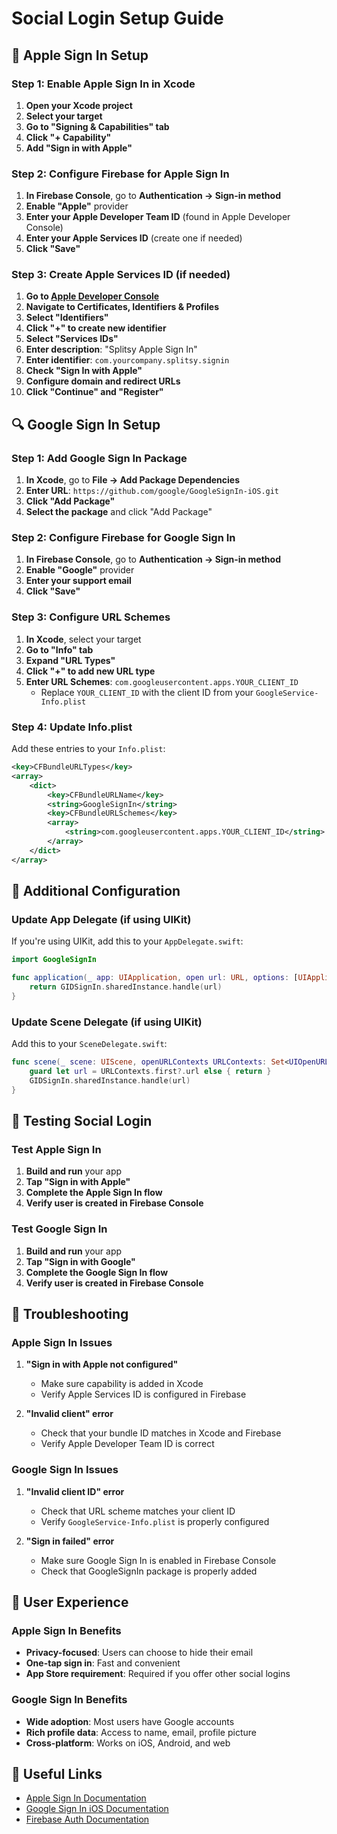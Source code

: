 # Social Login Setup Guide

## 🍎 Apple Sign In Setup

### Step 1: Enable Apple Sign In in Xcode

1. **Open your Xcode project**
2. **Select your target**
3. **Go to "Signing & Capabilities" tab**
4. **Click "+ Capability"**
5. **Add "Sign in with Apple"**

### Step 2: Configure Firebase for Apple Sign In

1. **In Firebase Console**, go to **Authentication → Sign-in method**
2. **Enable "Apple"** provider
3. **Enter your Apple Developer Team ID** (found in Apple Developer Console)
4. **Enter your Apple Services ID** (create one if needed)
5. **Click "Save"**

### Step 3: Create Apple Services ID (if needed)

1. **Go to [Apple Developer Console](https://developer.apple.com/account/)**
2. **Navigate to Certificates, Identifiers & Profiles**
3. **Select "Identifiers"**
4. **Click "+" to create new identifier**
5. **Select "Services IDs"**
6. **Enter description**: "Splitsy Apple Sign In"
7. **Enter identifier**: `com.yourcompany.splitsy.signin`
8. **Check "Sign In with Apple"**
9. **Configure domain and redirect URLs**
10. **Click "Continue" and "Register"**

## 🔍 Google Sign In Setup

### Step 1: Add Google Sign In Package

1. **In Xcode**, go to **File → Add Package Dependencies**
2. **Enter URL**: `https://github.com/google/GoogleSignIn-iOS.git`
3. **Click "Add Package"**
4. **Select the package** and click "Add Package"

### Step 2: Configure Firebase for Google Sign In

1. **In Firebase Console**, go to **Authentication → Sign-in method**
2. **Enable "Google"** provider
3. **Enter your support email**
4. **Click "Save"**

### Step 3: Configure URL Schemes

1. **In Xcode**, select your target
2. **Go to "Info" tab**
3. **Expand "URL Types"**
4. **Click "+" to add new URL type**
5. **Enter URL Schemes**: `com.googleusercontent.apps.YOUR_CLIENT_ID`
   - Replace `YOUR_CLIENT_ID` with the client ID from your `GoogleService-Info.plist`

### Step 4: Update Info.plist

Add these entries to your `Info.plist`:

```xml
<key>CFBundleURLTypes</key>
<array>
    <dict>
        <key>CFBundleURLName</key>
        <string>GoogleSignIn</string>
        <key>CFBundleURLSchemes</key>
        <array>
            <string>com.googleusercontent.apps.YOUR_CLIENT_ID</string>
        </array>
    </dict>
</array>
```

## 🔧 Additional Configuration

### Update App Delegate (if using UIKit)

If you're using UIKit, add this to your `AppDelegate.swift`:

```swift
import GoogleSignIn

func application(_ app: UIApplication, open url: URL, options: [UIApplication.OpenURLOptionsKey : Any] = [:]) -> Bool {
    return GIDSignIn.sharedInstance.handle(url)
}
```

### Update Scene Delegate (if using UIKit)

Add this to your `SceneDelegate.swift`:

```swift
func scene(_ scene: UIScene, openURLContexts URLContexts: Set<UIOpenURLContext>) {
    guard let url = URLContexts.first?.url else { return }
    GIDSignIn.sharedInstance.handle(url)
}
```

## 🚀 Testing Social Login

### Test Apple Sign In

1. **Build and run** your app
2. **Tap "Sign in with Apple"**
3. **Complete the Apple Sign In flow**
4. **Verify user is created in Firebase Console**

### Test Google Sign In

1. **Build and run** your app
2. **Tap "Sign in with Google"**
3. **Complete the Google Sign In flow**
4. **Verify user is created in Firebase Console**

## 🔧 Troubleshooting

### Apple Sign In Issues

1. **"Sign in with Apple not configured"**
   - Make sure capability is added in Xcode
   - Verify Apple Services ID is configured in Firebase

2. **"Invalid client" error**
   - Check that your bundle ID matches in Xcode and Firebase
   - Verify Apple Developer Team ID is correct

### Google Sign In Issues

1. **"Invalid client ID" error**
   - Check that URL scheme matches your client ID
   - Verify `GoogleService-Info.plist` is properly configured

2. **"Sign in failed" error**
   - Make sure Google Sign In is enabled in Firebase Console
   - Check that GoogleSignIn package is properly added

## 📱 User Experience

### Apple Sign In Benefits

- **Privacy-focused**: Users can choose to hide their email
- **One-tap sign in**: Fast and convenient
- **App Store requirement**: Required if you offer other social logins

### Google Sign In Benefits

- **Wide adoption**: Most users have Google accounts
- **Rich profile data**: Access to name, email, profile picture
- **Cross-platform**: Works on iOS, Android, and web

## 🔗 Useful Links

- [Apple Sign In Documentation](https://developer.apple.com/sign-in-with-apple/)
- [Google Sign In iOS Documentation](https://developers.google.com/identity/sign-in/ios)
- [Firebase Auth Documentation](https://firebase.google.com/docs/auth/ios/start)
